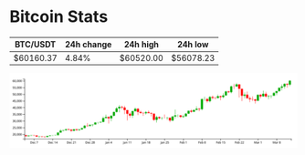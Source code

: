 # Bitcoin Stats

BTC/USDT|24h change|24h high|24h low|
|---|---|---|---|
|$60160.37|4.84%|$60520.00|$56078.23|

<img src="./chart.svg">

